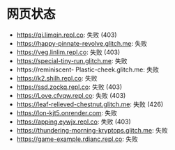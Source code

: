 # 网页状态
- https://qi.limqin.repl.co: 失败 (403)
- https://happy-pinnate-revolve.glitch.me: 失败
- https://veg.linlim.repl.co: 失败 (403)
- https://special-tiny-run.glitch.me: 失败
- https://reminiscent- Plastic-cheek.glitch.me: 失败
- https://k2.shilh.repl.co: 失败
- https://ssd.zockq.repl.co: 失败 (403)
- https://Love.cfvqw.repl.co: 失败 (403)
- https://leaf-relieved-chestnut.glitch.me: 失败 (426)
- https://lon-kjt5.onrender.com: 失败
- https://apping.eywjx.repl.co: 失败 (403)
- https://thundering-morning-kryptops.glitch.me: 失败
- https://game-example.rdianc.repl.co: 失败
